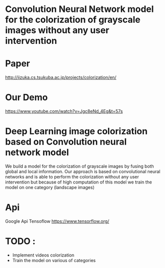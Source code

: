 # Convolution Neural Network model for the colorization of grayscale images without any user intervention

# Paper 
http://iizuka.cs.tsukuba.ac.jp/projects/colorization/en/

# Our Demo
https://www.youtube.com/watch?v=Jgc8eNd_4Eg&t=57s

# Deep Learning image colorization based on Convolution neural network model 
We build a model for the colorization of grayscale images by fusing both global and local information. Our approach is based on convolutional neural networks and is able to perform the colorization without any user intervention but because of high computation of this model we train the model on one category (landscape images) 
 
 # Api
 Google Api Tensoflow https://www.tensorflow.org/

# TODO :
* Implement videos colorization 
* Train the model on various of categories



